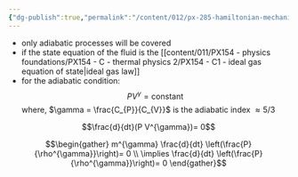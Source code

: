 ```yaml
---
{"dg-publish":true,"permalink":"/content/012/px-285-hamiltonian-mechanics-and-fluid-dynamics/term-2-fluid-dynamics/i-navier-stokes-equation/px-285-i3-pressure-equation/","noteIcon":"1","created":"2025-08-27T13:15:24.235+01:00","updated":"2025-01-31T14:21:55.000+00:00"}
---
```


- only adiabatic processes will be covered
- if the state equation of the fluid is the [[content/011/PX154 - physics foundations/PX154 - C - thermal physics 2/PX154 - C1 - ideal gas equation of state\|ideal gas law]]
- for the adiabatic condition:
$$PV^{\gamma} = \text{constant}$$
	where, $\gamma = \frac{C_{P}}{C_{V}}$ is the adiabatic index $\approx 5/3$

$$\frac{d}{dt}(P V^{\gamma})= 0$$

$$\begin{gather}
m^{\gamma}  \frac{d}{dt} \left(\frac{P}{\rho^{\gamma}}\right)= 0 \\ \implies \frac{d}{dt} \left(\frac{P}{\rho^{\gamma}}\right)= 0
\end{gather}$$

